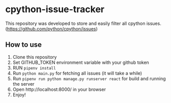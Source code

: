 # cpython-issue-tracker

This repository was developed to store and easily filter all cpython issues. (https://github.com/python/cpython/issues)

## How to use

1. Clone this repository
2. Set GITHUB_TOKEN environment variable with your github token
3. RUN `pipenv install`
4. Run `python main.py` for fetching all issues (it will take a while)
5. Run `pipenv run python manage.py runserver react` for build and running the server
6. Open http://localhost:8000/ in your browser
7. Enjoy!
